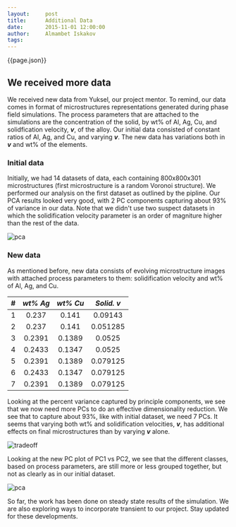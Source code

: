 ```yaml
---
layout:     post
title:      Additional Data
date:       2015-11-01 12:00:00
author:     Almambet Iskakov
tags: 		
---
```

<!-- Start Writing Below in Markdown -->

{{page.json}}

## We received more data
We received new data from Yuksel, our project mentor. To remind, our data comes in format of microstructures representations generated during phase field simulations. The process parameters that are attached to the simulations are the concentration of the solid, by wt% of Al, Ag, Cu, and solidfication velocity, ***v***, of the alloy. Our initial data consisted of constant ratios of Al, Ag, and Cu, and varying ***v***. The new data has variations both in ***v*** and wt% of the elements.

### Initial data
Initially, we had 14 datasets of data, each containing 800x800x301 microstructures (first microstructure is a random Voronoi structure). We performed our analysis on the first dataset as outlined by the pipline. Our PCA results looked very good, with 2 PC components capturing about 93% of variance in our data. Note that we didn't use two suspect datasets in which the solidification velocity parameter is an order of magniture higher than the rest of the data. 

![pca](/MIC-Ternary-Eutectic-Alloy/img/milestone2_pres/pca.png) 

<!--$$# $$| *wt% Ag* | *wt% Cu* | *Solid. v*
|---------|:----------|:----------:|---------:|
1  |0.237|  0.141  |0.0525|
2  | 0.237 | 0.141 | 0.0.0525
3  | 0.237 | 0.141 | 0.0.0525
4  | 0.237 | 0.141 | 0.05934375
5  | 0.237 |0.141 | 0.05934375
6  | 0.237 | 0.141 | 0.05934375
7  | 0.237 | 0.141 | 0.077367
8  | 0.237 | 0.141 | 0.077367
9  | 0.237 | 0.141 | 0.077367
10 | 0.237 | 0.141 | 0.0844
11 | 0.237 | 0.141 | 0.0844
12 | 0.237 | 0.141 | 0.0844
-->

### New data
As mentioned before, new data consists of evolving microstructure images with attached process parameters to them: solidification velocity and wt% of Al, Ag, and Cu.

\#         | *wt% Ag* | *wt% Cu* | *Solid. v*
|:--------:|:--------:|:--------:|:--------:|
1          |0.237     |  0.141   |0.09143   |
2          | 0.237    | 0.141    | 0.051285  
3          | 0.2391   | 0.1389   | 0.0525
4          | 0.2433   | 0.1347   | 0.0525
5          | 0.2391   |0.1389    | 0.079125
6          | 0.2433   | 0.1347   | 0.079125
7          | 0.2391   | 0.1389   | 0.079125

Looking at the percent variance captured by principle components, we see that we now need more PCs to do an effective dimensionality reduction. We see that to capture about 93%, like with initial dataset, we need 7 PCs. It seems that varying both wt% and solidification velocities, ***v***, has additional effects on final microstructures than by varying ***v*** alone. 

![tradeoff](/MIC-Ternary-Eutectic-Alloy/img/milestone3_pres/pca.png)

Looking at the new PC plot of PC1 vs PC2, we see that the different classes, based on process parameters, are still more or less grouped together, but not as clearly as in our initial dataset. 

![pca](/MIC-Ternary-Eutectic-Alloy/img//milestone3_pres/new_pca_space.png) 


So far, the work has been done on steady state results of the simulation. We are also exploring ways to incorporate  transient to our project. Stay updated for these developments.



